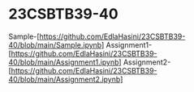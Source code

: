 # 23CSBTB39-40
Sample-[https://github.com/EdlaHasini/23CSBTB39-40/blob/main/Sample.ipynb]
Assignment1-[https://github.com/EdlaHasini/23CSBTB39-40/blob/main/Assignment1.ipynb]
Assignment2-[https://github.com/EdlaHasini/23CSBTB39-40/blob/main/Assignment2.ipynb]
